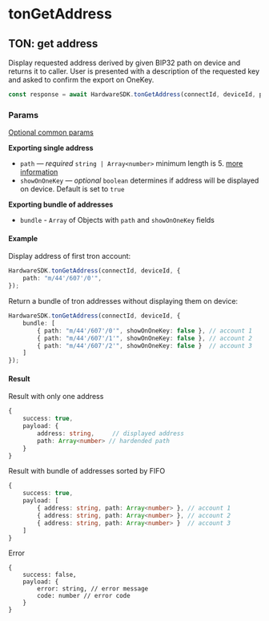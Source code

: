 # tonGetAddress

## TON: get address

Display requested address derived by given BIP32 path on device and returns it to caller. User is presented with a description of the requested key and asked to confirm the export on OneKey.

```typescript
const response = await HardwareSDK.tonGetAddress(connectId, deviceId, params)
```

### Params

[Optional common params](../../../hardware-sdk/api-reference/common-params.md)

**Exporting single address**

* `path` — _required_ `string | Array<number>`  minimum length is 5. [more information](../../../hardware-sdk/api-reference/path.md)
* `showOnOneKey` — _optional_ `boolean` determines if address will be displayed on device. Default is set to `true`

**Exporting bundle of addresses**

* `bundle` - `Array` of Objects with `path` and `showOnOneKey` fields

#### Example

Display address of first tron account:

```typescript
HardwareSDK.tonGetAddress(connectId, deviceId, {
    path: "m/44'/607'/0'",
});
```

Return a bundle of tron addresses without displaying them on device:

```typescript
HardwareSDK.tonGetAddress(connectId, deviceId, {
    bundle: [
        { path: "m/44'/607'/0'", showOnOneKey: false }, // account 1
        { path: "m/44'/607'/1'", showOnOneKey: false }, // account 2
        { path: "m/44'/607'/2'", showOnOneKey: false }  // account 3
    ]
});
```

#### Result

Result with only one address

```typescript
{
    success: true,
    payload: {
        address: string,     // displayed address
        path: Array<number> // hardended path
    }
}
```

Result with bundle of addresses sorted by FIFO

```typescript
{
    success: true,
    payload: [
        { address: string, path: Array<number> }, // account 1
        { address: string, path: Array<number> }, // account 2
        { address: string, path: Array<number> }  // account 3
    ]
}
```

Error

```
{
    success: false,
    payload: {
        error: string, // error message
        code: number // error code
    }
}
```
